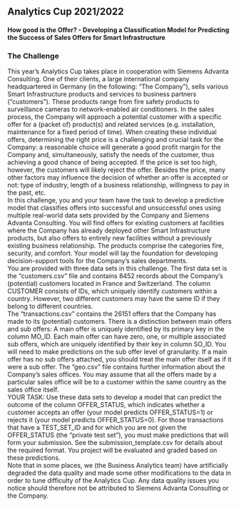 ## Analytics Cup 2021/2022
#### How good is the Offer? - Developing a Classification Model for Predicting the Success of Sales Offers for Smart Infrastructure
### The Challenge
This year’s Analytics Cup takes place in cooperation with Siemens Advanta Consulting. One of their clients, a large international company headquartered in Germany (in the following: “The Company”), sells various Smart Infrastructure products and services to business partners (“customers”). These products range from fire safety products to surveillance cameras to network-enabled air conditioners. In the sales process, the Company will approach a potential customer with a specific offer for a (packet of) product(s) and related services (e.g. installation, maintenance for a fixed period of time). When creating these individual offers, determining the right price is a challenging and crucial task for the Company: a reasonable choice will generate a good profit margin for the Company and, simultaneously, satisfy the needs of the customer, thus achieving a good chance of being accepted. If the price is set too high, however, the customers will likely reject the offer. Besides the price, many other factors may influence the decision of whether an offer is accepted or not: type of industry, length of a business relationship, willingness to pay in the past, etc.  
In this challenge, you and your team have the task to develop a predictive model that classifies offers into successful and unsuccessful ones using multiple real-world data sets provided by the Company and Siemens Advanta Consulting. You will find offers for existing customers at facilities where the Company has already deployed other Smart Infrastructure products, but also offers to entirely new facilities without a previously existing business relationship. The products comprise the categories fire, security, and comfort. Your model will lay the foundation for developing decision-support tools for the Company’s sales departments.  
You are provided with three data sets in this challenge. The first data set is the “customers.csv” file and contains 8452 records about the Company’s (potential) customers located in France and Switzerland. The column CUSTOMER consists of IDs, which uniquely identify customers within a country. However, two different customers may have the same ID if they belong to different countries.   
The “transactions.csv” contains the 26151 offers that the Company has made to its (potential) customers. There is a distinction between main offers and sub offers: A main offer is uniquely identified by its primary key in the column MO_ID. Each main offer can have zero, one, or multiple associated sub offers, which are uniquely identified by their key in column SO_ID. You will need to make predictions on the sub offer level of granularity. If a main offer has no sub offers attached, you should treat the main offer itself as if it were a sub offer.
The “geo.csv” file contains further information about the Company’s sales offices. You may assume that all the offers made by a particular sales office will be to a customer within the same country as the sales office itself.  
YOUR TASK: Use these data sets to develop a model that can predict the outcome of the column OFFER_STATUS, which indicates whether a customer accepts an offer (your model predicts OFFER_STATUS=1) or rejects it (your model predicts OFFER_STATUS=0).
For those transactions that have a TEST_SET_ID and for which you are not given the OFFER_STATUS (the “private test set”), you must make predictions that will form your submission. See the submission_template.csv for details about the required format. You project will be evaluated and graded based on these predictions.  
Note that in some places, we (the Business Analytics team) have artificially degraded the data quality and made some other modifications to the data in order to tune difficulty of the Analytics Cup. Any data quality issues you notice should therefore not be attributed to Siemens Advanta Consulting or the Company.  
